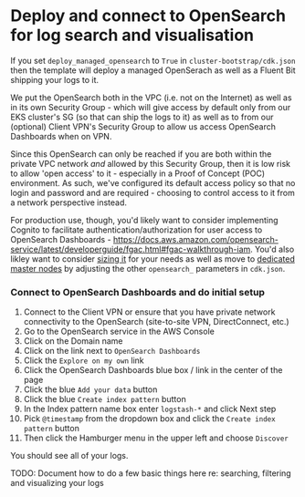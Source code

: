 # Deploy and connect to OpenSearch for log search and visualisation

If you set `deploy_managed_opensearch` to `True` in `cluster-bootstrap/cdk.json` then the template will deploy a managed OpenSerach as well as a Fluent Bit shipping your logs to it.

We put the OpenSearch both in the VPC (i.e. not on the Internet) as well as in its own Security Group - which will give access by default only from our EKS cluster's SG (so that can ship the logs to it) as well as to from our (optional) Client VPN's Security Group to allow us access OpenSearch Dashboards when on VPN.

Since this OpenSearch can only be reached if you are both within the private VPC network *and* allowed by this Security Group, then it is low risk to allow 'open access' to it - especially in a Proof of Concept (POC) environment. As such, we've configured its default access policy so that no login and password and are required - choosing to control access to it from a network perspective instead.

For production use, though, you'd likely want to consider implementing Cognito to facilitate authentication/authorization for user access to OpenSearch Dashboards - https://docs.aws.amazon.com/opensearch-service/latest/developerguide/fgac.html#fgac-walkthrough-iam. You'd also likley want to consider [sizing it](https://docs.aws.amazon.com/opensearch-service/latest/developerguide/sizing-domains.html) for your needs as well as move to [dedicated master nodes](https://docs.aws.amazon.com/opensearch-service/latest/developerguide/managedomains-dedicatedmasternodes.html) by adjusting the other `opensearch_` parameters in `cdk.json`.

### Connect to OpenSearch Dashboards and do initial setup

1. Connect to the Client VPN or ensure that you have private network connectivity to the OpenSearch (site-to-site VPN, DirectConnect, etc.)
1. Go to the OpenSearch service in the AWS Console
1. Click on the Domain name
1. Click on the link next to `OpenSearch Dashboards`
1. Click the `Explore on my own` link
1. Click the OpenSearch Dashboards blue box / link in the center of the page
1. Click the blue `Add your data` button
1. Click the blue `Create index pattern` button
1. In the Index pattern name box enter `logstash-*` and click Next step
1. Pick `@timestamp` from the dropdown box and click the `Create index pattern` button
1. Then click the Hamburger menu in the upper left and choose `Discover`

You should see all of your logs.

TODO: Document how to do a few basic things here re: searching, filtering and visualizing your logs